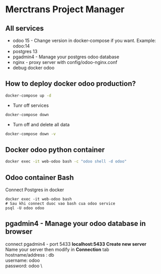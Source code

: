 # Merctrans Project Manager 


## All services
- odoo 15 - Change version in docker-compose if you want. Example: odoo:14
- postgres 13
- pgadmin4 - Manage your postgres odoo database
- nginx - proxy server with config/odoo-nginx.conf
- debug docker  odoo
## How to deploy docker odoo production?
``` bash
docker-compose up -d
```
- Tunr off services
``` bash
docker-compose down 
```
- Turn off and delete all data
```bash
docker-compose down -v
```
## Docker odoo python container
``` bash
docker exec -it web-odoo bash -c "odoo shell -d odoo"
```

## Odoo container Bash
Connect Postgres in docker 
```
docker exec -it web-odoo bash
# Sau khi connect duoc vao bash cua odoo service
psql -U odoo odoo

```
## pgadmin4 - Manage your odoo database in browser
connect pgadmin4 - port 5433 **localhost:5433**
**Create new server** \
Name your server then modify in **Connection** tab \
hostname/address : db \
username: odoo \
password: odoo \
